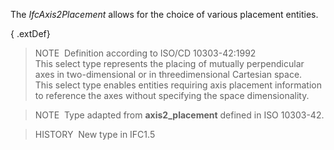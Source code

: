 The _IfcAxis2Placement_ allows for the choice of various placement entities.

{ .extDef}
> NOTE&nbsp; Definition according to ISO/CD 10303-42:1992  
> This select type represents the placing of mutually perpendicular axes in two-dimensional or in threedimensional Cartesian space.  
> This select type enables entities requiring axis placement information to reference the axes without specifying the space dimensionality.

> NOTE&nbsp; Type adapted from **axis2_placement** defined in ISO 10303-42.

> HISTORY&nbsp; New type in IFC1.5
